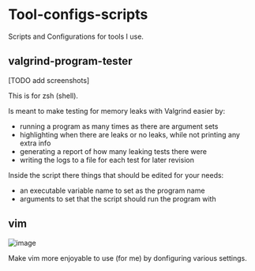 # Tool-configs-scripts

Scripts and Configurations for tools I use.

## valgrind-program-tester

[TODO add screenshots]

This is for zsh (shell).

Is meant to make testing for memory leaks with Valgrind easier by:
- running a program as many times as there are argument sets
- highlighting when there are leaks or no leaks, while not printing any extra info
- generating a report of how many leaking tests there were
- writing the logs to a file for each test for later revision


Inside the script there things that should be edited for your needs:
- an executable variable name to set as the program name
- arguments to set that the script should run the program with

## vim

![image](https://github.com/user-attachments/assets/74b38fea-b98f-4a22-be04-da31b8702291)

Make vim more enjoyable to use (for me) by donfiguring various settings.
